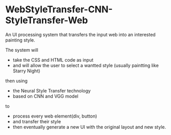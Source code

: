 # WebStyleTransfer-CNN-StyleTransfer-Web
An UI processing system that transfers the input web into an interested painting style.

The system will 
  - take the CSS and HTML code as input 
  - and will allow the user to select a wantted style (usually paintting like Starry Night)

then using 
  - the Neural Style Transfer technology 
  - based on CNN and VGG model 

to 
  - process every web element(div, button)
  - and transfer their style
  - then eventually generate a new UI with the original layout and new style.
